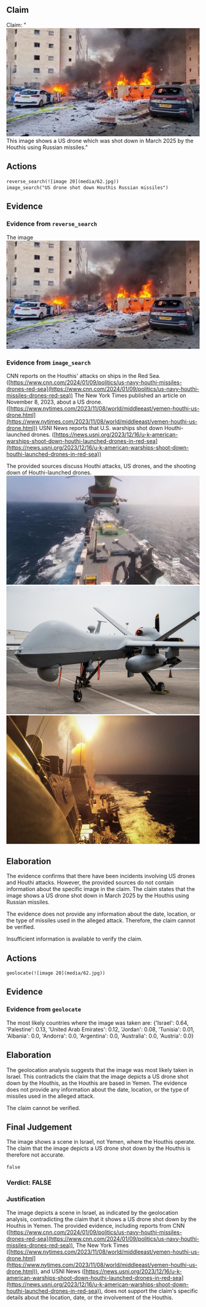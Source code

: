 ## Claim
Claim: "![image 20](media/62.jpg) This image shows a US drone which was shot down in March 2025 by the Houthis using Russian missiles."

## Actions
```
reverse_search(![image 20](media/62.jpg))
image_search("US drone shot down Houthis Russian missiles")
```

## Evidence
### Evidence from `reverse_search`
The image ![image 20](media/62.jpg)

### Evidence from `image_search`
CNN reports on the Houthis' attacks on ships in the Red Sea. ([https://www.cnn.com/2024/01/09/politics/us-navy-houthi-missiles-drones-red-sea](https://www.cnn.com/2024/01/09/politics/us-navy-houthi-missiles-drones-red-sea)) The New York Times published an article on November 8, 2023, about a US drone. ([https://www.nytimes.com/2023/11/08/world/middleeast/yemen-houthi-us-drone.html](https://www.nytimes.com/2023/11/08/world/middleeast/yemen-houthi-us-drone.html)) USNI News reports that U.S. warships shot down Houthi-launched drones. ([https://news.usni.org/2023/12/16/u-k-american-warships-shoot-down-houthi-launched-drones-in-red-sea](https://news.usni.org/2023/12/16/u-k-american-warships-shoot-down-houthi-launched-drones-in-red-sea))

The provided sources discuss Houthi attacks, US drones, and the shooting down of Houthi-launched drones. ![image 7298](media/2025-08-29_23-29-1756510191-388136.jpg) ![image 7299](media/2025-08-29_23-29-1756510191-675377.jpg) ![image 7300](media/2025-08-29_23-29-1756510191-991492.jpg)


## Elaboration
The evidence confirms that there have been incidents involving US drones and Houthi attacks. However, the provided sources do not contain information about the specific image in the claim. The claim states that the image shows a US drone shot down in March 2025 by the Houthis using Russian missiles.

The evidence does not provide any information about the date, location, or the type of missiles used in the alleged attack. Therefore, the claim cannot be verified.

Insufficient information is available to verify the claim.


## Actions
```
geolocate(![image 20](media/62.jpg))
```

## Evidence
### Evidence from `geolocate`
The most likely countries where the image was taken are: {'Israel': 0.64, 'Palestine': 0.13, 'United Arab Emirates': 0.12, 'Jordan': 0.08, 'Tunisia': 0.01, 'Albania': 0.0, 'Andorra': 0.0, 'Argentina': 0.0, 'Australia': 0.0, 'Austria': 0.0}

## Elaboration
The geolocation analysis suggests that the image was most likely taken in Israel. This contradicts the claim that the image depicts a US drone shot down by the Houthis, as the Houthis are based in Yemen. The evidence does not provide any information about the date, location, or the type of missiles used in the alleged attack.

The claim cannot be verified.


## Final Judgement
The image shows a scene in Israel, not Yemen, where the Houthis operate. The claim that the image depicts a US drone shot down by the Houthis is therefore not accurate.

`false`

### Verdict: FALSE

### Justification
The image depicts a scene in Israel, as indicated by the geolocation analysis, contradicting the claim that it shows a US drone shot down by the Houthis in Yemen. The provided evidence, including reports from CNN ([https://www.cnn.com/2024/01/09/politics/us-navy-houthi-missiles-drones-red-sea](https://www.cnn.com/2024/01/09/politics/us-navy-houthi-missiles-drones-red-sea)), The New York Times ([https://www.nytimes.com/2023/11/08/world/middleeast/yemen-houthi-us-drone.html](https://www.nytimes.com/2023/11/08/world/middleeast/yemen-houthi-us-drone.html)), and USNI News ([https://news.usni.org/2023/12/16/u-k-american-warships-shoot-down-houthi-launched-drones-in-red-sea](https://news.usni.org/2023/12/16/u-k-american-warships-shoot-down-houthi-launched-drones-in-red-sea)), does not support the claim's specific details about the location, date, or the involvement of the Houthis.
